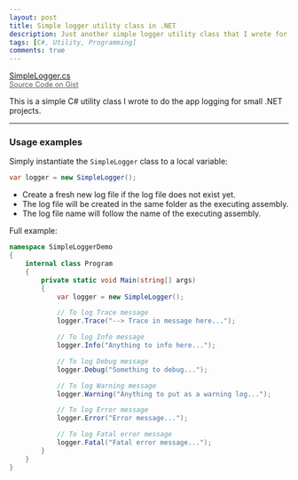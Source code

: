 ```yaml
---
layout: post
title: Simple logger utility class in .NET
description: Just another simple logger utility class that I wrote for my own use in some of my .NET projects.
tags: [C#, Utility, Programming]
comments: true
---
```


<a href="https://gist.github.com/heiswayi/69ef5413c0f28b3a58d964447c275058" class="button big">SimpleLogger.cs<br><span style="font-size:0.8rem;opacity:0.7">Source Code on Gist</span></a>

This is a simple C# utility class I wrote to do the app logging for small .NET projects.

<hr class="break">

### Usage examples

Simply instantiate the `SimpleLogger` class to a local variable:

```csharp
var logger = new SimpleLogger();
```

- Create a fresh new log file if the log file does not exist yet.
- The log file will be created in the same folder as the executing assembly.
- The log file name will follow the name of the executing assembly.

Full example:

```csharp
namespace SimpleLoggerDemo
{
    internal class Program
    {
        private static void Main(string[] args)
        {
            var logger = new SimpleLogger();

            // To log Trace message
            logger.Trace("--> Trace in message here...");

            // To log Info message
            logger.Info("Anything to info here...");

            // To log Debug message
            logger.Debug("Something to debug...");

            // To log Warning message
            logger.Warning("Anything to put as a warning log...");

            // To log Error message
            logger.Error("Error message...");

            // To log Fatal error message
            logger.Fatal("Fatal error message...");
        }
    }
}
```
